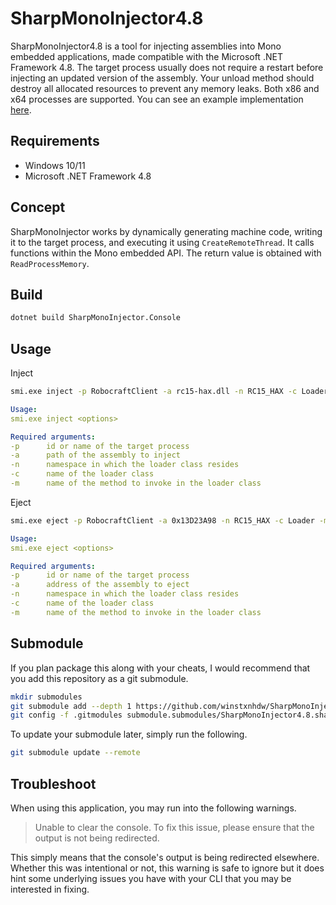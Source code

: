 # SharpMonoInjector4.8

SharpMonoInjector4.8 is a tool for injecting assemblies into Mono embedded applications, made compatible with the Microsoft .NET Framework 4.8. The target process usually does not require a restart before injecting an updated version of the assembly. Your unload method should destroy all allocated resources to prevent any memory leaks. Both x86 and x64 processes are supported. You can see an example implementation [here](https://github.com/winstxnhdw/rc15-hax/tree/master/rc15-hax/Scripts).

## Requirements

- Windows 10/11
- Microsoft .NET Framework 4.8

## Concept

SharpMonoInjector works by dynamically generating machine code, writing it to the target process, and executing it using `CreateRemoteThread`. It calls functions within the Mono embedded API. The return value is obtained with `ReadProcessMemory`.

## Build

```bash
dotnet build SharpMonoInjector.Console
```

## Usage

Inject

```bash
smi.exe inject -p RobocraftClient -a rc15-hax.dll -n RC15_HAX -c Loader -m Load
```

```yaml
Usage:
smi.exe inject <options>

Required arguments:
-p      id or name of the target process
-a      path of the assembly to inject
-n      namespace in which the loader class resides
-c      name of the loader class
-m      name of the method to invoke in the loader class
```

Eject

```bash
smi.exe eject -p RobocraftClient -a 0x13D23A98 -n RC15_HAX -c Loader -m Unload
```

```yaml
Usage:
smi.exe eject <options>

Required arguments:
-p      id or name of the target process
-a      address of the assembly to eject
-n      namespace in which the loader class resides
-c      name of the loader class
-m      name of the method to invoke in the loader class
```

## Submodule

If you plan package this along with your cheats, I would recommend that you add this repository as a git submodule.

```bash
mkdir submodules
git submodule add --depth 1 https://github.com/winstxnhdw/SharpMonoInjector4.8.git ./submodules
git config -f .gitmodules submodule.submodules/SharpMonoInjector4.8.shallow true
```

To update your submodule later, simply run the following.

```bash
git submodule update --remote
```

## Troubleshoot

When using this application, you may run into the following warnings.

> Unable to clear the console. To fix this issue, please ensure that the output is not being redirected.

This simply means that the console's output is being redirected elsewhere. Whether this was intentional or not, this warning is safe to ignore but it does hint some underlying issues you have with your CLI that you may be interested in fixing.
